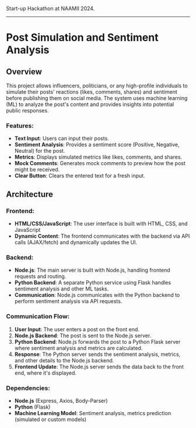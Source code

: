 Start-up Hackathon at NAAMII 2024. 

---

# Post Simulation and Sentiment Analysis

## Overview

This project allows influencers, politicians, or any high-profile individuals to simulate their posts' reactions (likes, comments, shares) and sentiment before publishing them on social media. The system uses machine learning (ML) to analyze the post's content and provides insights into potential public responses.

### Features:
- **Text Input**: Users can input their posts.
- **Sentiment Analysis**: Provides a sentiment score (Positive, Negative, Neutral) for the post.
- **Metrics**: Displays simulated metrics like likes, comments, and shares.
- **Mock Comments**: Generates mock comments to preview how the post might be received.
- **Clear Button**: Clears the entered text for a fresh input.

## Architecture

### Frontend:
- **HTML/CSS/JavaScript**: The user interface is built with HTML, CSS, and JavaScript 
- **Dynamic Content**: The frontend communicates with the backend via API calls (AJAX/fetch) and dynamically updates the UI.

### Backend:
- **Node.js**: The main server is built with Node.js, handling frontend requests and routing.
- **Python Backend**: A separate Python service using Flask handles sentiment analysis and other ML tasks.
- **Communication**: Node.js communicates with the Python backend to perform sentiment analysis via API requests.

### Communication Flow:
1. **User Input**: The user enters a post on the front end.
2. **Node.js Backend**: The post is sent to the Node.js server.
3. **Python Backend**: Node.js forwards the post to a Python Flask server where sentiment analysis and metrics are calculated.
4. **Response**: The Python server sends the sentiment analysis, metrics, and other details to the Node.js backend.
5. **Frontend Update**: The Node.js server sends the data back to the front end, where it's displayed.

### Dependencies:
- **Node.js** (Express, Axios, Body-Parser)
- **Python** (Flask)
- **Machine Learning Model**: Sentiment analysis, metrics prediction (simulated or custom models)
